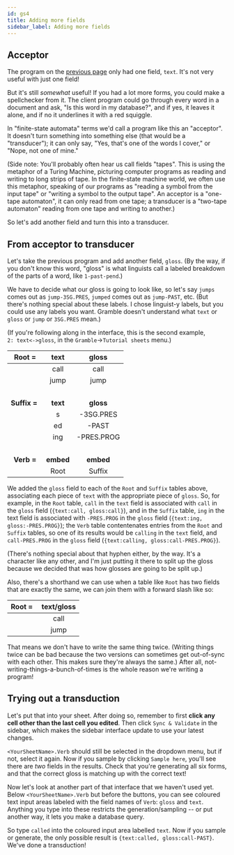 ```yaml
---
id: gs4
title: Adding more fields
sidebar_label: Adding more fields
---
```


## Acceptor

The program on the [previous page](./gs3.md) only had one field, `text`.  It's not very useful with just one field!  

But it's still *somewhat* useful!  If you had a lot more forms, you could make a spellchecker from it.  The client program could go through every word in a document and ask, "Is this word in my database?", and if yes, it leaves it alone, and if no it underlines it with a red squiggle.

In "finite-state automata" terms we'd call a program like this an "acceptor".  It doesn't turn something into something else (that would be a "transducer"); it can only say, "Yes, that's one of the words I cover," or "Nope, not one of mine."

(Side note: You'll probably often hear us call fields "tapes".  This is using the metaphor of a Turing Machine, picturing computer programs as reading and writing to long strips of tape.  In the finite-state machine world, we often use this metaphor, speaking of our programs as "reading a symbol from the input tape" or "writing a symbol to the output tape".  An acceptor is a "one-tape automaton", it can only read from one tape; a transducer is a "two-tape automaton" reading from one tape and writing to another.)

So let's add another field and turn this into a transducer.

## From acceptor to transducer

Let's take the previous program and add another field, `gloss`.  (By the way, if you don't know this word, "gloss" is what linguists call a labeled breakdown of the parts of a word, like `1-past-pend`.)

We have to decide what our gloss is going to look like, so let's say `jumps` comes out as `jump-3SG.PRES`, `jumped` comes out as `jump-PAST`, etc.  (But there's nothing special about these labels.  I chose linguist-y labels, but you could use any labels you want.  Gramble doesn't understand what `text` or `gloss` or `jump` or `3SG.PRES` mean.) 

(If you're following along in the interface, this is the second example, `2: text<->gloss`, in the `Gramble`->`Tutorial sheets` menu.)

| **Root =** | **text** | **gloss** |
|:--:|:--:|:--:|
|    | call  | call |
|    | jump  | jump |
| &nbsp; |
| **Suffix =&nbsp;** | **text** | **gloss** |
|    | s   | -3SG.PRES |
|    | ed  | -PAST |
|    | ing | -PRES.PROG |
| &nbsp; |
| **Verb =** | **embed** | **embed** |
|            | Root | Suffix |

We added the `gloss` field to each of the `Root` and `Suffix` tables above, associating each piece of `text` with the appropriate piece of `gloss`. So, for example, in the `Root` table, `call` in the `text` field is associated with `call` in the `gloss` field (`{text:call, gloss:call}`), and in the `Suffix` table, `ing` in the text field is associated with `-PRES.PROG` in the `gloss` field (`{text:ing, gloss:-PRES.PROG}`); the `Verb` table contentenates entries from the `Root` and `Suffix` tables, so one of its results would be `calling` in the `text` field, and `call-PRES.PROG` in the `gloss` field (`{text:calling, gloss:call-PRES.PROG}`).

(There's nothing special about that hyphen either, by the way.  It's a character like any other, and I'm just putting it there to split up the gloss because we decided that was how glosses are going to be split up.)

Also, there's a shorthand we can use when a table like `Root` has two fields that are exactly the same, we can join them with a forward slash like so:

| **Root =&nbsp;** | **text/gloss** |
|----|:--:|
|    | call  |
|    | jump  |

That means we don't have to write the same thing twice.  (Writing things twice can be bad because the two versions can sometimes get out-of-sync with each other.  This makes sure they're always the same.)  After all, not-writing-things-a-bunch-of-times is the whole reason we're writing a program!

## Trying out a transduction

Let's put that into your sheet.  After doing so, remember to first **click any cell other than the last cell you edited**.  Then click `Sync & Validate` in the sidebar, which makes the sidebar interface update to use your latest changes.  

`<YourSheetName>.Verb` should still be selected in the dropdown menu, but if not, select it again.  Now if you sample by clicking `Sample here`, you'll see there are *two* fields in the results.  Check that you're generating all six forms, and that the correct gloss is matching up with the correct text!

Now let's look at another part of that interface that we haven't used yet.  Below `<YourSheetName>.Verb` but before the buttons, you can see coloured text input areas labeled with the field names of `Verb`: `gloss` and `text`.  Anything you type into these restricts the generation/sampling -- or put another way, it lets you make a database query.

So type `called` into the coloured input area labelled `text`.  Now if you sample or generate, the only possible result is `{text:called, gloss:call-PAST}`.  We've done a transduction!
